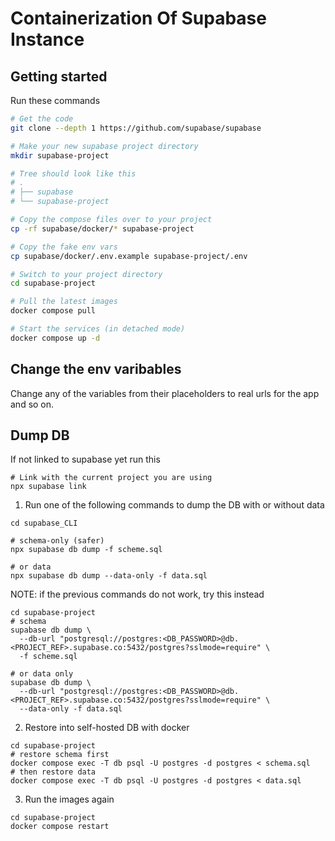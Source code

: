 # Containerization Of Supabase Instance

## Getting started

Run these commands

```sh
# Get the code
git clone --depth 1 https://github.com/supabase/supabase

# Make your new supabase project directory
mkdir supabase-project

# Tree should look like this
# .
# ├── supabase
# └── supabase-project

# Copy the compose files over to your project
cp -rf supabase/docker/* supabase-project

# Copy the fake env vars
cp supabase/docker/.env.example supabase-project/.env

# Switch to your project directory
cd supabase-project

# Pull the latest images
docker compose pull

# Start the services (in detached mode)
docker compose up -d
```

## Change the env varibables

Change any of the variables from their placeholders to real urls for the app and so on.

## Dump DB

If not linked to supabase yet run this

```shell
# Link with the current project you are using
npx supabase link
```

1. Run one of the following commands to dump the DB with or without data

```shell
cd supabase_CLI

# schema-only (safer)
npx supabase db dump -f scheme.sql

# or data
npx supabase db dump --data-only -f data.sql
```

NOTE:
if the previous commands do not work, try this instead

```shell
cd supabase-project
# schema
supabase db dump \
  --db-url "postgresql://postgres:<DB_PASSWORD>@db.<PROJECT_REF>.supabase.co:5432/postgres?sslmode=require" \
  -f scheme.sql

# or data only
supabase db dump \
  --db-url "postgresql://postgres:<DB_PASSWORD>@db.<PROJECT_REF>.supabase.co:5432/postgres?sslmode=require" \
  --data-only -f data.sql
```

2. Restore into self-hosted DB with docker

```shell
cd supabase-project
# restore schema first
docker compose exec -T db psql -U postgres -d postgres < schema.sql
# then restore data
docker compose exec -T db psql -U postgres -d postgres < data.sql
```

3. Run the images again

```shell
cd supabase-project
docker compose restart
```
